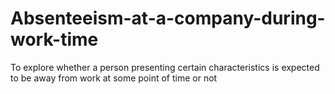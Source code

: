 # Absenteeism-at-a-company-during-work-time
To explore whether a person presenting certain characteristics is expected to be away from work at some point of time or not
